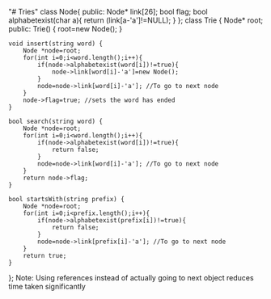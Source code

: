 "# Tries" 
class Node{
    public:
        Node* link[26];
        bool flag;
        bool alphabetexist(char a){
            return (link[a-'a']!=NULL);
        }
};
class Trie {
    Node* root;
public:
    Trie() {
        root=new Node();
    }
    
    void insert(string word) {
        Node *node=root;
        for(int i=0;i<word.length();i++){
            if(node->alphabetexist(word[i])!=true){
                node->link[word[i]-'a']=new Node();
            }
            node=node->link[word[i]-'a']; //To go to next node
        }
        node->flag=true; //sets the word has ended
    }
    
    bool search(string word) {
        Node *node=root;
        for(int i=0;i<word.length();i++){
            if(node->alphabetexist(word[i])!=true){
                return false;
            }
            node=node->link[word[i]-'a']; //To go to next node
        }
        return node->flag;
    }
    
    bool startsWith(string prefix) {
        Node *node=root;
        for(int i=0;i<prefix.length();i++){
            if(node->alphabetexist(prefix[i])!=true){
                return false;
            }
            node=node->link[prefix[i]-'a']; //To go to next node
        }
        return true;
    }
};
Note:
Using references instead of actually going to next object reduces time taken significantly

